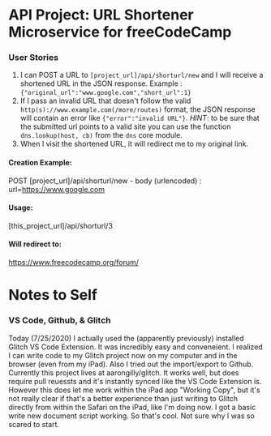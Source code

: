 # API Project: URL Shortener Microservice for freeCodeCamp

### User Stories

1. I can POST a URL to `[project_url]/api/shorturl/new` and I will receive a shortened URL in the JSON response. Example : `{"original_url":"www.google.com","short_url":1}`
2. If I pass an invalid URL that doesn't follow the valid `http(s)://www.example.com(/more/routes)` format, the JSON response will contain an error like `{"error":"invalid URL"}`. _HINT_: to be sure that the submitted url points to a valid site you can use the function `dns.lookup(host, cb)` from the `dns` core module.
3. When I visit the shortened URL, it will redirect me to my original link.

#### Creation Example:

POST [project_url]/api/shorturl/new - body (urlencoded) : url=https://www.google.com

#### Usage:

[this_project_url]/api/shorturl/3

#### Will redirect to:

https://www.freecodecamp.org/forum/

# Notes to Self

### VS Code, Github, & Glitch

Today (7/25/2020) I actually used the (apparently previously) installed Glitch VS Code Extension. It was incredibly easy and conveneient. I realized I can write code to my Glitch project now on my computer and in the browser (even from my iPad).
Also I tried out the import/export to Github. Currently this project lives at aarongilly/glitch. It works well, but does require pull reuessts and it's instantly synced like the VS Code Extension is. However this does let me work within the iPad app "Working Copy", but it's not really clear if that's a better experience than just writing to Glitch directly from within the Safari on the iPad, like I'm doing now.
I got a basic write new document script working. So that's cool. Not sure why I was so scared to start.
